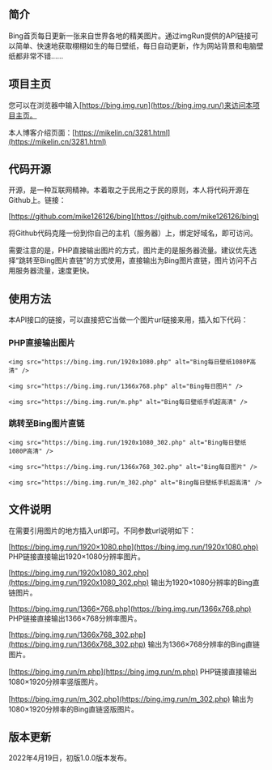## 简介

Bing首页每日更新一张来自世界各地的精美图片。通过imgRun提供的API链接可以简单、快速地获取栩栩如生的每日壁纸，每日自动更新，作为网站背景和电脑壁纸都非常不错……

## 项目主页

您可以在浏览器中输入[https://bing.img.run](https://bing.img.run/)来访问本项目主页。

本人博客介绍页面：[https://mikelin.cn/3281.html](https://mikelin.cn/3281.html)

## 代码开源

开源，是一种互联网精神。本着取之于民用之于民的原则，本人将代码开源在Github上。链接：

[https://github.com/mike126126/bing](https://github.com/mike126126/bing)

将Github代码克隆一份到你自己的主机（服务器）上，绑定好域名，即可访问。

需要注意的是，PHP直接输出图片的方式，图片走的是服务器流量。建议优先选择“跳转至Bing图片直链”的方式使用，直接输出为Bing图片直链，图片访问不占用服务器流量，速度更快。

## 使用方法

本API接口的链接，可以直接把它当做一个图片url链接来用，插入如下代码：

### PHP直接输出图片

```
<img src="https://bing.img.run/1920x1080.php" alt="Bing每日壁纸1080P高清" />

<img src="https://bing.img.run/1366x768.php" alt="Bing每日图片" />

<img src="https://bing.img.run/m.php" alt="Bing每日壁纸手机超高清" />
```

### 跳转至Bing图片直链

```
<img src="https://bing.img.run/1920x1080_302.php" alt="Bing每日壁纸1080P高清" />

<img src="https://bing.img.run/1366x768_302.php" alt="Bing每日图片" />

<img src="https://bing.img.run/m_302.php" alt="Bing每日壁纸手机超高清" />
```

## 文件说明

在需要引用图片的地方插入url即可。不同参数url说明如下：

[https://bing.img.run/1920×1080.php](https://bing.img.run/1920x1080.php) PHP链接直接输出1920×1080分辨率图片。

[https://bing.img.run/1920x1080_302.php](https://bing.img.run/1920x1080_302.php) 输出为1920×1080分辨率的Bing直链图片。

[https://bing.img.run/1366×768.php](https://bing.img.run/1366x768.php) PHP链接直接输出1366×768分辨率图片。

[https://bing.img.run/1366x768_302.php](https://bing.img.run/1366x768_302.php) 输出为1366×768分辨率的Bing直链图片。

[https://bing.img.run/m.php](https://bing.img.run/m.php) PHP链接直接输出1080×1920分辨率竖版图片。

[https://bing.img.run/m_302.php](https://bing.img.run/m_302.php) 输出为1080×1920分辨率的Bing直链竖版图片。

## 版本更新

2022年4月19日，初版1.0.0版本发布。
